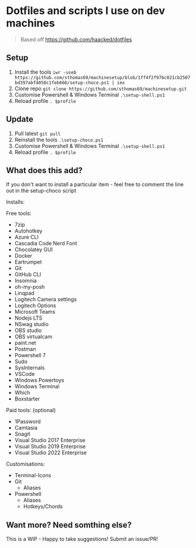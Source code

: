 # Dotfiles and scripts I use on dev machines

> Based off https://github.com/haacked/dotfiles

## Setup

1. Install the tools
   `iwr -useb https://github.com/sthomas69/machinesetup/blob/1ff4f2f976c021cb2507bd397abf4050c1feb666/setup-choco.ps1 | iex`
2. Clone repo
   `git clone https://github.com/sthomas69/machinesetup.git`
3. Customise Powershell & Windows Terminal
   `.\setup-shell.ps1`
4. Reload profile
   `. $profile`

## Update

1. Pull latest
   `git pull`
2. Reinstall the tools
   `.\setup-choco.ps1`
3. Customise Powershell & Windows Terminal
   `.\setup-shell.ps1`
4. Reload profile
   `. $profile`

## What does this add?

If you don't want to install a particular item - feel free to comment the line out in the setup-choco script

Installs:

Free tools:

- 7zip
- Autohotkey
- Azure CLI
- Cascadia Code Nerd Font
- Chocolatey GUI
- Docker
- Eartrumpet
- Git
- GitHub CLI
- Insomnia
- oh-my-posh
- Linqpad
- Logitech Camera settings
- Logitech Options
- Microsoft Teams
- Nodejs LTS
- NSwag studio
- OBS studio
- OBS virtualcam
- paint.net
- Postman
- Powershell 7
- Sudo
- SysInternals
- VSCode
- Windows Powertoys
- Windows Terminal
- Which
- Boxstarter

Paid tools: (optional)

- 1Password
- Camtasia
- Snagit
- Visual Studio 2017 Enterprise
- Visual Studio 2019 Enterprise
- Visual Studio 2022 Enterprise

Customisations:

- Terminal-Icons
- Git
  - Aliases
- Powershell
  - Aliases
  - Hotkeys/Chords

## Want more? Need somthing else?

This is a WIP - Happy to take suggestions! Submit an issue/PR!
